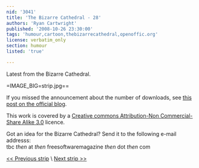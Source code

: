 ```yaml
---
nid: '3041'
title: 'The Bizarre Cathedral - 28'
authors: 'Ryan Cartwright'
published: '2008-10-26 23:30:00'
tags: 'humour,cartoon,thebizarrecathedral,openoffic.org'
license: verbatim_only
section: humour
listed: 'true'

---
```

Latest from the Bizarre Cathedral.

<!--break-->

=IMAGE_BIG=strip.jpg==

If you missed the announcement about the number of downloads, see [this post on the official blog](http://www.mealldubh.org/index.php/2008/10/20/3009832/).

This work is covered by a [Creative commons Attribution-Non Commercial-Share Alike 3.0](http://creativecommons.org/licenses/by-nc-sa/3.0/) licence.

Got an idea for the Bizarre Cathedral? Send it to the following e-mail addresss:  
tbc _then_ at _then_ freesoftwaremagazine _then_ dot _then_ com

[<< Previous strip](http://www.freesoftwaremagazine.com/columns/bizarre_cathedral_27) \ [Next strip >>](http://www.freesoftwaremagazine.com/columns/bizarre_cathedral_29)